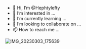 - 👋 Hi, I’m @Hephtylefty
- 👀 I’m interested in ...
- 🌱 I’m currently learning ...
- 💞️ I’m looking to collaborate on ...
- 📫 How to reach me ...

<!---
Hephtylefty/Hephtylefty is a ✨ special ✨ repository because its `README.md` (this file) appears on your GitHub profile.
You can click the Preview link to take a look at your changes.
--->
![IMG_20230303_175639](https://github.com/Hephtylefty/Hephtylefty/assets/135832151/8b3469f3-0b0e-415c-9a1c-b14a35d8e678)
